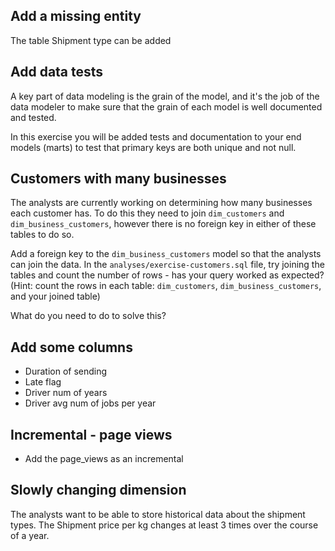 ## Add a missing entity

The table Shipment type can be added

## Add data tests

A key part of data modeling is the grain of the model, and it's the job of the data modeler to make sure that the grain of each 
model is well documented and tested.

In this exercise you will be added tests and documentation to your end models (marts) to test that primary keys are both unique and not null.

## Customers with many businesses

The analysts are currently working on determining how many businesses each customer has. To do this
they need to join `dim_customers` and `dim_business_customers`, however there is no foreign key in either of these
tables to do so.

Add a foreign key to the `dim_business_customers` model so that the analysts can join the data. 
In the `analyses/exercise-customers.sql` file, try joining the tables and count the number of rows - has your query worked as expected? 
(Hint: count the rows in each table: `dim_customers`, `dim_business_customers`, and your joined table)

What do you need to do to solve this?


## Add some columns

- Duration of sending
- Late flag
- Driver num of years
- Driver avg num of jobs per year

## Incremental - page views

- Add the page_views as an incremental

## Slowly changing dimension

The analysts want to be able to store historical data about the shipment types. 
The Shipment price per kg changes at least 3 times over the course of a year. 